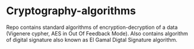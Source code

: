 Cryptography-algorithms
=======================

Repo contains  standard algorithms of encryption-decryption of a data (Vigenere cypher, AES in Out Of Feedback Mode). Also contains algorithm of digital signature also known as El Gamal Digtal Signature algorithm.